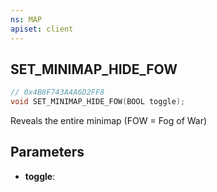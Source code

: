 ```yaml
---
ns: MAP
apiset: client
---
```

## SET_MINIMAP_HIDE_FOW

```c
// 0x4B8F743A4A6D2FF8
void SET_MINIMAP_HIDE_FOW(BOOL toggle);
```

Reveals the entire minimap (FOW = Fog of War)

## Parameters
* **toggle**: